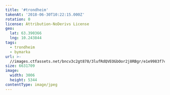 ```yaml
---
title: '#trondheim'
takenAt: '2018-06-30T10:22:15.000Z'
rotation: 0
license: Attribution-NoDerivs License
geo:
  lat: 63.390366
  lng: 10.243844
tags:
  - trondheim
  - bymarka
url: >-
  //images.ctfassets.net/bncv3c2gt878/3lufRdQVEOGbOor2j8RBgr/e1e9983f7cc513031f845810ca44d4f5/trondheim_43111053811_o
size: 6631709
image:
  width: 3006
  height: 5344
contentType: image/jpeg
---
```


